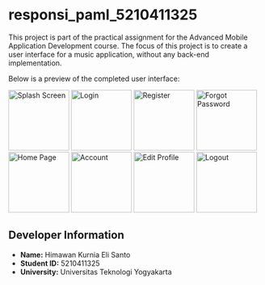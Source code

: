 # responsi_paml_5210411325

This project is part of the practical assignment for the Advanced Mobile Application Development course. The focus of this project is to create a user interface for a music application, without any back-end implementation.

Below is a preview of the completed user interface:

<img src="https://github.com/user-attachments/assets/53e783b2-5338-47ce-aef3-e151931fa4e2" alt="Splash Screen" width="120"/>
<img src="https://github.com/user-attachments/assets/478da971-cf9b-4dff-9527-754f0b12536a" alt="Login" width="120"/>
<img src="https://github.com/user-attachments/assets/f8500690-4021-489f-8a9d-fdc5c65b1750" alt="Register" width="120"/>
<img src="https://github.com/user-attachments/assets/37b39f65-ba06-47fb-91d7-417d4d1dca06" alt="Forgot Password" width="120"/>
<img src="https://github.com/user-attachments/assets/f4baa416-5ebe-4b27-985f-69dd9a90f7a5" alt="Home Page" width="120"/>
<img src="https://github.com/user-attachments/assets/5f788b4a-a3e7-43e0-bbcf-f8917395e96c" alt="Account" width="120"/>
<img src="https://github.com/user-attachments/assets/b8f5531e-f031-4b98-b394-52659fbc8214" alt="Edit Profile" width="120"/>
<img src="https://github.com/user-attachments/assets/42bdf8b0-e569-442b-a17d-58c69a46fa8f" alt="Logout" width="120"/>


## Developer Information

- **Name:** Himawan Kurnia Eli Santo
- **Student ID:** 5210411325
- **University:** Universitas Teknologi Yogyakarta
